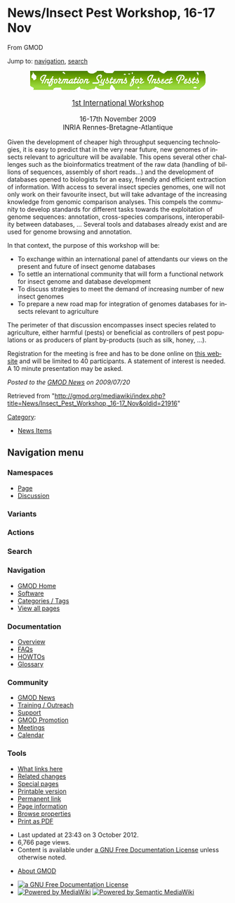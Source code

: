 <div id="mw-page-base" class="noprint">

</div>

<div id="mw-head-base" class="noprint">

</div>

<div id="content" class="mw-body" role="main">

<span id="top"></span>

<div id="mw-js-message" style="display:none;">

</div>



# <span dir="auto">News/Insect Pest Workshop, 16-17 Nov</span>

<div id="bodyContent">

<div id="siteSub">

From GMOD

</div>

<div id="contentSub">

</div>

<div id="jump-to-nav" class="mw-jump">

Jump to: [navigation](#mw-navigation), [search](#p-search)

</div>

<div id="mw-content-text" class="mw-content-ltr" lang="en" dir="ltr">

<div style="text-align: center">

<div class="center">

<div class="floatnone">

<a href="http://colloque.inra.fr/isyip" rel="nofollow"
title="Information Systems for Insect Pests"><img
src="../../mediawiki/images/thumb/8/86/InformationSystemsForInsectPests.gif/400px-InformationSystemsForInsectPests.gif"
srcset="../../mediawiki/images/thumb/8/86/InformationSystemsForInsectPests.gif/600px-InformationSystemsForInsectPests.gif 1.5x, ../../mediawiki/images/thumb/8/86/InformationSystemsForInsectPests.gif/800px-InformationSystemsForInsectPests.gif 2x"
width="400" height="43"
alt="Information Systems for Insect Pests" /></a>

</div>

</div>

<div style="font-size: 120%">

<a href="http://colloque.inra.fr/isyip" class="external text"
rel="nofollow">1st International Workshop</a>

</div>

<div style="font-size: 110%">

16-17th November 2009  
INRIA Rennes-Bretagne-Atlantique

</div>

</div>

Given the development of cheaper high throughput sequencing
technologies, it is easy to predict that in the very near future, new
genomes of insects relevant to agriculture will be available. This opens
several other challenges such as the bioinformatics treatment of the raw
data (handling of billions of sequences, assembly of short reads…) and
the development of databases opened to biologists for an easy, friendly
and efficient extraction of information. With access to several insect
species genomes, one will not only work on their favourite insect, but
will take advantage of the increasing knowledge from genomic comparison
analyses. This compels the community to develop standards for different
tasks towards the exploitation of genome sequences: annotation,
cross-species comparisons, interoperability between databases, ...
Several tools and databases already exist and are used for genome
browsing and annotation.

In that context, the purpose of this workshop will be:

- To exchange within an international panel of attendants our views on
  the present and future of insect genome databases
- To settle an international community that will form a functional
  network for insect genome and database development
- To discuss strategies to meet the demand of increasing number of new
  insect genomes
- To prepare a new road map for integration of genomes databases for
  insects relevant to agriculture

The perimeter of that discussion encompasses insect species related to
agriculture, either harmful (pests) or beneficial as controllers of pest
populations or as producers of plant by-products (such as silk, honey,
...).

Registration for the meeting is free and has to be done online on <a
href="https://colloque.inra.fr/isyip/Registration/Symposium/Symposium-registration"
class="external text" rel="nofollow">this website</a> and will be
limited to 40 participants. A statement of interest is needed. A 10
minute presentation may be asked.

  

<div class="newsfooter">

*Posted to the [GMOD News](../GMOD_News "GMOD News") on 2009/07/20*

</div>

</div>

<div class="printfooter">

Retrieved from
"<http://gmod.org/mediawiki/index.php?title=News/Insect_Pest_Workshop,_16-17_Nov&oldid=21916>"

</div>

<div id="catlinks" class="catlinks">

<div id="mw-normal-catlinks" class="mw-normal-catlinks">

[Category](../Special:Categories "Special:Categories"):

- [News Items](../Category:News_Items "Category:News Items")

</div>

</div>

<div class="visualClear">

</div>

</div>

</div>

<div id="mw-navigation">

## Navigation menu

<div id="mw-head">



<div id="left-navigation">

<div id="p-namespaces" class="vectorTabs" role="navigation"
aria-labelledby="p-namespaces-label">

### Namespaces

- <span id="ca-nstab-main"><a href="Insect_Pest_Workshop,_16-17_Nov" accesskey="c"
  title="View the content page [c]">Page</a></span>
- <span id="ca-talk"><a
  href="http://gmod.org/mediawiki/index.php?title=Talk:News/Insect_Pest_Workshop,_16-17_Nov&amp;action=edit&amp;redlink=1"
  accesskey="t"
  title="Discussion about the content page [t]">Discussion</a></span>

</div>

<div id="p-variants" class="vectorMenu emptyPortlet" role="navigation"
aria-labelledby="p-variants-label">

### 

### Variants[](#)

<div class="menu">

</div>

</div>

</div>

<div id="right-navigation">



<div id="p-cactions" class="vectorMenu emptyPortlet" role="navigation"
aria-labelledby="p-cactions-label">

### Actions[](#)

<div class="menu">

</div>

</div>

<div id="p-search" role="search">

### Search

<div id="simpleSearch">

</div>

</div>

</div>

</div>

<div id="mw-panel">

<div id="p-logo" role="banner">

<a href="../Main_Page"
style="background-image: url(../../images/GMOD-cogs.png);"
title="Visit the main page"></a>

</div>

<div id="p-Navigation" class="portal" role="navigation"
aria-labelledby="p-Navigation-label">

### Navigation

<div class="body">

- <span id="n-GMOD-Home">[GMOD Home](../Main_Page)</span>
- <span id="n-Software">[Software](../GMOD_Components)</span>
- <span id="n-Categories-.2F-Tags">[Categories /
  Tags](../Categories)</span>
- <span id="n-View-all-pages">[View all
  pages](../Special:AllPages)</span>

</div>

</div>

<div id="p-Documentation" class="portal" role="navigation"
aria-labelledby="p-Documentation-label">

### Documentation

<div class="body">

- <span id="n-Overview">[Overview](../Overview)</span>
- <span id="n-FAQs">[FAQs](../Category:FAQ)</span>
- <span id="n-HOWTOs">[HOWTOs](../Category:HOWTO)</span>
- <span id="n-Glossary">[Glossary](../Glossary)</span>

</div>

</div>

<div id="p-Community" class="portal" role="navigation"
aria-labelledby="p-Community-label">

### Community

<div class="body">

- <span id="n-GMOD-News">[GMOD News](../GMOD_News)</span>
- <span id="n-Training-.2F-Outreach">[Training /
  Outreach](../Training_and_Outreach)</span>
- <span id="n-Support">[Support](../Support)</span>
- <span id="n-GMOD-Promotion">[GMOD Promotion](../GMOD_Promotion)</span>
- <span id="n-Meetings">[Meetings](../Meetings)</span>
- <span id="n-Calendar">[Calendar](../Calendar)</span>

</div>

</div>

<div id="p-tb" class="portal" role="navigation"
aria-labelledby="p-tb-label">

### Tools

<div class="body">

- <span id="t-whatlinkshere"><a href="../Special:WhatLinksHere/News/Insect_Pest_Workshop,_16-17_Nov"
  accesskey="j" title="A list of all wiki pages that link here [j]">What
  links here</a></span>
- <span id="t-recentchangeslinked"><a
  href="../Special:RecentChangesLinked/News/Insect_Pest_Workshop,_16-17_Nov"
  accesskey="k"
  title="Recent changes in pages linked from this page [k]">Related
  changes</a></span>
- <span id="t-specialpages"><a href="../Special:SpecialPages" accesskey="q"
  title="A list of all special pages [q]">Special pages</a></span>
- <span id="t-print"><a
  href="http://gmod.org/mediawiki/index.php?title=News/Insect_Pest_Workshop,_16-17_Nov&amp;printable=yes"
  rel="alternate" accesskey="p"
  title="Printable version of this page [p]">Printable version</a></span>
- <span id="t-permalink">[Permanent
  link](http://gmod.org/mediawiki/index.php?title=News/Insect_Pest_Workshop,_16-17_Nov&oldid=21916 "Permanent link to this revision of the page")</span>
- <span id="t-info">[Page
  information](http://gmod.org/mediawiki/index.php?title=News/Insect_Pest_Workshop,_16-17_Nov&action=info)</span>
- <span id="t-smwbrowselink"><a href="../Special:Browse/News-2FInsect_Pest_Workshop,_16-2D17_Nov"
  rel="smw-browse">Browse properties</a></span>
- <span id="t-pdf">[Print as
  PDF](http://gmod.org/mediawiki/index.php?title=Special:PdfPrint&page=News/Insect_Pest_Workshop,_16-17_Nov)</span>

</div>

</div>

</div>

</div>

<div id="footer" role="contentinfo">

- <span id="footer-info-lastmod">Last updated at 23:43 on 3 October
  2012.</span>
- <span id="footer-info-viewcount">6,766 page views.</span>
- <span id="footer-info-copyright">Content is available under
  <a href="http://www.gnu.org/licenses/fdl-1.3.html" class="external"
  rel="nofollow">a GNU Free Documentation License</a> unless otherwise
  noted.</span>

<!-- -->

- <span id="footer-places-about">[About
  GMOD](../GMOD:About "GMOD:About")</span>

<!-- -->

- <span id="footer-copyrightico">[<img src="http://www.gnu.org/graphics/gfdl-logo-small.png" width="88"
  height="31" alt="a GNU Free Documentation License" />](http://www.gnu.org/licenses/fdl-1.3.html)</span>
- <span id="footer-poweredbyico">[<img
  src="../../mediawiki/skins/common/images/poweredby_mediawiki_88x31.png"
  width="88" height="31" alt="Powered by MediaWiki" />](http://www.mediawiki.org/)
  [<img
  src="../../mediawiki/extensions/SemanticMediaWiki/resources/images/smw_button.png"
  width="88" height="31" alt="Powered by Semantic MediaWiki" />](https://www.semantic-mediawiki.org/wiki/Semantic_MediaWiki)</span>

<div style="clear:both">

</div>

</div>
